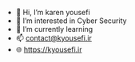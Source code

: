 - 👋 Hi, I’m karen yousefi
- 👀 I’m interested in Cyber Security
- 🌱 I’m currently learning
- 📫 contact@kyousefi.ir
- 🌐 https://kyousefi.ir

